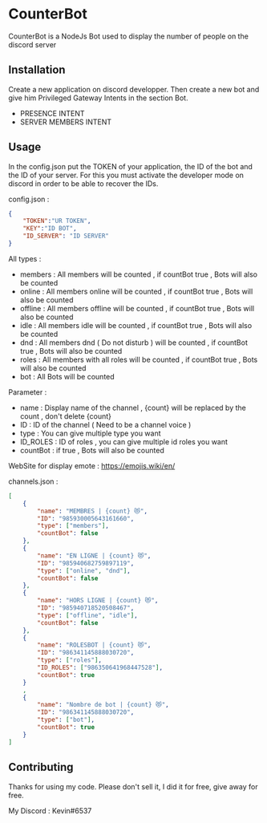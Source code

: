 # CounterBot

CounterBot is a NodeJs Bot used to display the number of people on the discord server

## Installation

Create a new application on discord developper. Then create a new bot and give him Privileged Gateway Intents in the section Bot.
- PRESENCE INTENT 
- SERVER MEMBERS INTENT

## Usage

In the config.json put the TOKEN of your application, the ID of the bot and the ID of your server. For this you must activate the developer mode on discord in order to be able to recover the IDs.

config.json : 
```json
{
    "TOKEN":"UR TOKEN",
    "KEY":"ID BOT",
    "ID_SERVER": "ID SERVER"
}
```
All types :
- members : All members will be counted , if countBot true , Bots will also be counted
- online : All members online will be counted , if countBot true , Bots will also be counted
- offline : All members offline will be counted , if countBot true , Bots will also be counted
- idle : All members idle will be counted , if countBot true , Bots will also be counted
- dnd : All members dnd ( Do not disturb ) will be counted , if countBot true , Bots will also be counted
- roles : All members with all roles will be counted , if countBot true , Bots will also be counted
- bot : All Bots will be counted

Parameter :
- name : Display name of the channel , {count} will be replaced by the count , don't delete {count}
- ID : ID of the channel ( Need to be a channel voice )
- type : You can give multiple type you want
- ID_ROLES : ID of roles , you can give multiple id roles you want
- countBot : if true , Bots will also be counted

WebSite for display emote : https://emojis.wiki/en/

channels.json :
```json
[
    {
        "name": "MEMBRES | {count} 😻",
        "ID": "985930005643161660",
        "type": ["members"],
        "countBot": false
    },
    {
        "name": "EN LIGNE | {count} 😻",
        "ID": "985940682759897119",
        "type": ["online", "dnd"],
        "countBot": false
    },
    {
        "name": "HORS LIGNE | {count} 😻",
        "ID": "985940718520508467",
        "type": ["offline", "idle"],
        "countBot": false
    },
    {
        "name": "ROLESBOT | {count} 😻",
        "ID": "986341145888030720",
        "type": ["roles"],
        "ID_ROLES": ["986350641968447528"],
        "countBot": true
    }
    ,
    {
        "name": "Nombre de bot | {count} 😻",
        "ID": "986341145888030720",
        "type": ["bot"],
        "countBot": true
    }
]
```

## Contributing
Thanks for using my code. Please don't sell it, I did it for free, give away for free.

My Discord : Kevin#6537